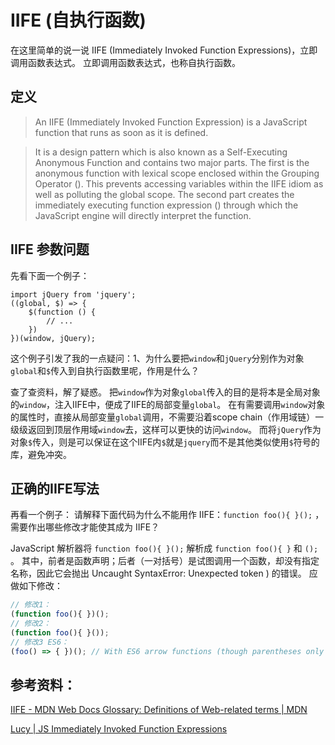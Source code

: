 # IIFE (自执行函数)
在这里简单的说一说 IIFE (Immediately Invoked Function Expressions)，立即调用函数表达式。
立即调用函数表达式，也称自执行函数。

## 定义
> An IIFE (Immediately Invoked Function Expression) is a JavaScript function that runs as soon as it is defined.

> It is a design pattern which is also known as a Self-Executing Anonymous Function and contains two major parts. The first is the anonymous function with lexical scope enclosed within the Grouping Operator (). This prevents accessing variables within the IIFE idiom as well as polluting the global scope.
> The second part creates the immediately executing function expression () through which the JavaScript engine will directly interpret the function.

## IIFE 参数问题
先看下面一个例子：
```js{2,6}
import jQuery from 'jquery';
((global, $) => {
    $(function () {
		// ...
    })
})(window, jQuery);
```

这个例子引发了我的一点疑问：1、为什么要把`window`和`jQuery`分别作为对象`global`和`$`传入到自执行函数里呢，作用是什么？

查了查资料，解了疑惑。
把`window`作为对象`global`传入的目的是将本是全局对象的`window`，注入IIFE中，便成了IIFE的局部变量`global`。
在有需要调用`window`对象的属性时，直接从局部变量`global`调用，不需要沿着scope chain（作用域链）一级级返回到顶层作用域`window`去，这样可以更快的访问`window`。
而将`jQuery`作为对象`$`传入，则是可以保证在这个IIFE内`$`就是`jquery`而不是其他类似使用`$`符号的库，避免冲突。

## 正确的IIFE写法
再看一个例子：
请解释下面代码为什么不能用作 IIFE：`function foo(){ }();` ，需要作出哪些修改才能使其成为 IIFE？

JavaScript 解析器将 `function foo(){ }();` 解析成 `function foo(){ }` 和 `();` 。
其中，前者是函数声明；后者（一对括号）是试图调用一个函数，却没有指定名称，因此它会抛出 Uncaught SyntaxError: Unexpected token ) 的错误。
应做如下修改：
```js
// 修改1：
(function foo(){ })();
// 修改2：
(function foo(){ }());
// 修改3 ES6：
(foo() => { })(); // With ES6 arrow functions (though parentheses only allowed on outside)
```

## 参考资料：
[IIFE - MDN Web Docs Glossary: Definitions of Web-related terms | MDN](https://developer.mozilla.org/en-US/docs/Glossary/IIFE)

[Lucy | JS Immediately Invoked Function Expressions](http://lucybain.com/blog/2014/immediately-invoked-function-expression/)